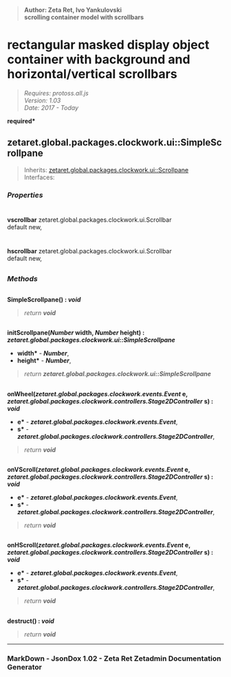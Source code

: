 > __Author: Zeta Ret, Ivo Yankulovski__  
> __scrolling container model with scrollbars__  
# rectangular masked display object container with background and horizontal/vertical scrollbars  
> *Requires: protoss.all.js*  
> *Version: 1.03*  
> *Date: 2017 - Today*  

__required*__

## zetaret.global.packages.clockwork.ui::SimpleScrollpane  
> Inherits: [zetaret.global.packages.clockwork.ui::Scrollpane](Scrollpane.md)  
> Interfaces:   

### *Properties*  

#
__vscrollbar__ zetaret.global.packages.clockwork.ui.Scrollbar  
default new,   

#
__hscrollbar__ zetaret.global.packages.clockwork.ui.Scrollbar  
default new,   


##
### *Methods*  

##
__SimpleScrollpane() : *void*__  
  
> *return __void__*  

##
__initScrollpane(*Number* width, *Number* height) : *zetaret.global.packages.clockwork.ui::SimpleScrollpane*__  
  
- __width*__ - __*Number*__,   
- __height*__ - __*Number*__,   
> *return __zetaret.global.packages.clockwork.ui::SimpleScrollpane__*  

##
__onWheel(*zetaret.global.packages.clockwork.events.Event* e, *zetaret.global.packages.clockwork.controllers.Stage2DController* s) : *void*__  
  
- __e*__ - __*zetaret.global.packages.clockwork.events.Event*__,   
- __s*__ - __*zetaret.global.packages.clockwork.controllers.Stage2DController*__,   
> *return __void__*  

##
__onVScroll(*zetaret.global.packages.clockwork.events.Event* e, *zetaret.global.packages.clockwork.controllers.Stage2DController* s) : *void*__  
  
- __e*__ - __*zetaret.global.packages.clockwork.events.Event*__,   
- __s*__ - __*zetaret.global.packages.clockwork.controllers.Stage2DController*__,   
> *return __void__*  

##
__onHScroll(*zetaret.global.packages.clockwork.events.Event* e, *zetaret.global.packages.clockwork.controllers.Stage2DController* s) : *void*__  
  
- __e*__ - __*zetaret.global.packages.clockwork.events.Event*__,   
- __s*__ - __*zetaret.global.packages.clockwork.controllers.Stage2DController*__,   
> *return __void__*  

##
__destruct() : *void*__  
  
> *return __void__*  

---
### MarkDown - JsonDox 1.02 - Zeta Ret Zetadmin Documentation Generator
